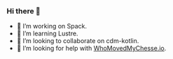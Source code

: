 ### Hi there 👋


- 🔭 I’m working on Spack.
- 🌱 I’m learning Lustre.
- 👯 I’m looking to collaborate on cdm-kotlin.
- 🤔 I’m looking for help with [WhoMovedMyChesse.io](https://github.com/hdfeos/whomovedmycheese.io).
<!--
- 💬 Ask me about ...
- 📫 How to reach me: ...
- 😄 Pronouns: ...
- ⚡ Fun fact: ...

-->
